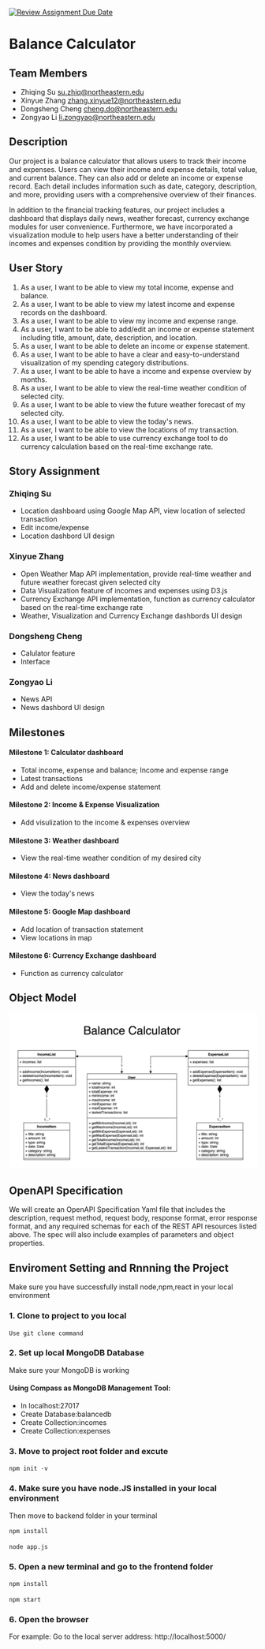 [![Review Assignment Due Date](https://classroom.github.com/assets/deadline-readme-button-24ddc0f5d75046c5622901739e7c5dd533143b0c8e959d652212380cedb1ea36.svg)](https://classroom.github.com/a/0wrsx4Jb)
# Balance Calculator
## Team Members
* Zhiqing Su         su.zhiq@northeastern.edu
* Xinyue Zhang	     zhang.xinyue12@northeastern.edu
* Dongsheng Cheng	   cheng.do@northeastern.edu	
* Zongyao Li	       li.zongyao@northeastern.edu


## Description
Our project is a balance calculator that allows users to track their income and expenses. Users can view their income and expense details, total value, and current balance. They can also add or delete an income or expense record. Each detail includes information such as date, category, description, and more, providing users with a comprehensive overview of their finances.

In addition to the financial tracking features, our project includes a dashboard that displays daily news, weather forecast, currency exchange modules for user convenience. Furthermore, we have incorporated a visualization module to help users have a better understanding of their incomes and expenses condition by providing the monthly overview.

## User Story
1. As a user, I want to be able to view my total income, expense and balance.
2. As a user, I want to be able to view my latest income and expense records on the dashboard.
3. As a user, I want to be able to view my income and expense range.
4. As a user, I want to be able to add/edit an income or expense statement including title, amount, date, description, and location.
5. As a user, I want to be able to delete an income or expense statement.
6. As a user, I want to be able to have a clear and easy-to-understand visualization of my spending category distributions.
7. As a user, I want to be able to have a income and expense overview by months.
8. As a user, I want to be able to view the real-time weather condition of selected city.
9. As a user, I want to be able to view the future weather forecast of my selected city.
10. As a user, I want to be able to view the today's news.
11. As a user, I want to be able to view the locations of my transaction.
12. As a user, I want to be able to use currency exchange tool to do currency calculation based on the real-time exchange rate.

## Story Assignment 	

### Zhiqing Su
* Location dashboard using Google Map API, view location of selected transaction
* Edit income/expense
* Location dashbord UI design

### Xinyue Zhang
* Open Weather Map API implementation, provide real-time weather and future weather forecast given selected city
* Data Visualization feature of incomes and expenses using D3.js
* Currency Exchange API implementation, function as currency calculator based on the real-time exchange rate
* Weather, Visualization and Currency Exchange dashbords UI design

### Dongsheng Cheng	
* Calulator feature 
* Interface

### Zongyao Li
* News API
* News dashbord UI design



## Milestones
#### Milestone 1: Calculator dashboard
- Total income, expense and balance; Income and expense range
- Latest transactions
- Add and delete income/expense statement

#### Milestone 2: Income & Expense Visualization
- Add visulization to the income & expenses overview 

#### Milestone 3: Weather dashboard
- View the real-time weather condition of my desired city

#### Milestone 4: News dashboard
- View the today's news

#### Milestone 5: Google Map dashboard
- Add location of transaction statement
- View locations in map

#### Milestone 6: Currency Exchange dashboard
- Function as currency calculator

## Object Model
![](BalanceCalculator.jpg)


## OpenAPI Specification
We will create an OpenAPI Specification Yaml file that includes the description, request method, request body, response format, error response format, and any required schemas for each of the REST API resources listed above. The spec will also include examples of parameters and object properties.

## Enviroment Setting and Rnnning the Project
Make sure you have successfully install node,npm,react in your local environment

### 1. Clone to project to you local
```
Use git clone command
```
### 2. Set up local MongoDB Database
Make sure your MongoDB is working

#### Using Compass as MongoDB Management Tool:

* In localhost:27017
* Create Database:balancedb
* Create Collection:incomes
* Create Collection:expenses

### 3. Move to project root folder and excute

```
npm init -v
```
### 4. Make sure you have node.JS installed in your local environment 
Then move to backend folder in your terminal
```
npm install

node app.js
```
### 5. Open a new terminal and go to the frontend folder
```
npm install

npm start
```

### 6. Open the browser
For example:
Go to the local server address: http://localhost:5000/
